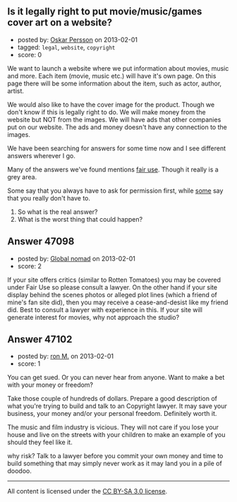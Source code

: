 ## Is it legally right to put movie/music/games cover art on a website?

- posted by: [Oskar Persson](https://stackexchange.com/users/-1/23831-oskar-persson) on 2013-02-01
- tagged: `legal`, `website`, `copyright`
- score: 0

We want to launch a website where we put information about movies, music and more.
Each item (movie, music etc.) will have it's own page. On this page there will be some information about the item, such as actor, author, artist.

We would also like to have the cover image for the product. Though we don't know if this is legally right to do. We will make money from the website but NOT from the images. We will have ads that other companies put on our website. The ads and money doesn't have any connection to the images. 

We have been searching for answers for some time now and I see different answers wherever I go.

Many of the answers we've found mentions [fair use](http://en.wikipedia.org/wiki/Fair_use). Though it really is a grey area.

Some say that you always have to ask for permission first, while [some](http://promovieblogger.com/posting-photos-and-videos-permission-copyright-issues-infringement-and-liability/) say that you really don't have to.

1. So what is the real answer?
2. What is the worst thing that could happen?




## Answer 47098

- posted by: [Global nomad](https://stackexchange.com/users/-1/8622-global-nomad) on 2013-02-01
- score: 2

If your site offers critics (similar to Rotten Tomatoes) you may be covered under Fair Use so please consult a lawyer. On the other hand if your site display behind the scenes photos or alleged plot lines (which a friend of mine's fan site did), then you may receive a cease-and-desist like my friend did. Best to consult a lawyer with experience in this. If your site will generate interest for movies, why not approach the studio?


## Answer 47102

- posted by: [ron M.](https://stackexchange.com/users/-1/2122-ron-m) on 2013-02-01
- score: 1

You can get sued. Or you can never hear from anyone.
Want to make a bet with your money or freedom?

Take those couple of hundreds of dollars. Prepare a good description of what you're trying to build and talk to an Copyright lawyer. It may save your business, your money and/or your personal freedom. Definitely worth it.

The music and film industry is vicious. They will not care if you lose your house and live on the streets with your children to make an example of you should they feel like it.

why risk? Talk to a lawyer before you commit your own money and time to build something that may simply never work as it may land you in a pile of doodoo.




---

All content is licensed under the [CC BY-SA 3.0 license](https://creativecommons.org/licenses/by-sa/3.0/).
